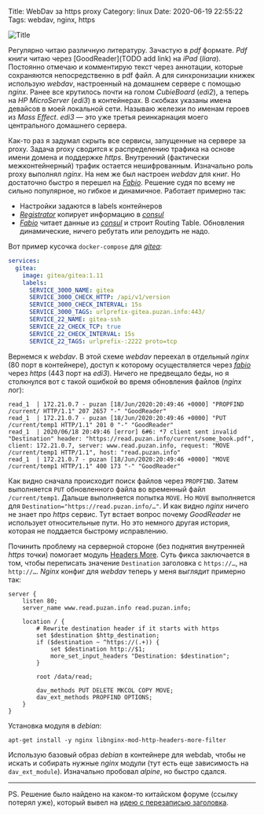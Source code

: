 Title: WebDav за https proxy
Category: linux
Date: 2020-06-19 22:55:22
Tags: webdav, nginx, https

![Title]({static}/images/2020-06-19-webdav-proxy-title.png)

Регулярно читаю различную литературу. Зачастую в *pdf* формате. *Pdf* книги читаю через [GoodReader](TODO add link) на *iPad* (*liara*). Постоянно отмечаю и комментирую текст через аннотации, которые сохраняются непосредственно в pdf файл. А для синхронизации книжек использую *webdav*, настроенный на домашнем сервере с помощью *nginx*. Ранее все крутилось почти на голом *CubieBoard* (*edi2*), а теперь на *HP MicroServer* (*edi3*) в контейнерах. В скобках указаны имена девайсов в моей локальной сети. Называю железки по именам героев из *Mass Effect*. *edi3* — это уже третья реинкарнация моего центрального домашнего сервера.

Как-то раз я задумал скрыть все сервисы, запущенные на сервере за proxy. Задача proxy сводится к распределению трафика на основе имени домена и поддержке *https*. Внутренний (фактически межконтейнерный) трафик остается нешифрованным. Изначально роль proxy выполнял *nginx*. На нем же был настроен *webdav* для книг. Но достаточно быстро я перешел на [*Fabio*][fabio]. Решение судя по всему не сильно популярное, но гибкое и динамичное. Работает примерно так:

* Настройки задаются в labels контейнеров
* [*Registrator*](https://github.com/gliderlabs/registrator) копирует информацию в [*consul*][consul]
* [*Fabio*][fabio] читает данные из [*consul*][consul] и строит Routing Table. Обновления динамические, ничего ребутать или релоудить не надо.

Вот пример кусочка `docker-compose` для [*gitea*](https://gitea.io):

```yml
services:
  gitea:
    image: gitea/gitea:1.11
    labels:
      SERVICE_3000_NAME: gitea
      SERVICE_3000_CHECK_HTTP: /api/v1/version
      SERVICE_3000_CHECK_INTERVAL: 15s
      SERVICE_3000_TAGS: urlprefix-gitea.puzan.info:443/
      SERVICE_22_NAME: gitea-ssh
      SERVICE_22_CHECK_TCP: true
      SERVICE_22_CHECK_INTERVAL: 15s
      SERVICE_22_TAGS: urlprefix-:2222 proto=tcp
```

Вернемся к *webdav*. В этой схеме *webdav* переехал в отдельный *nginx* (80 порт в контейнере), доступ к которому осуществляется через [*fabio*][fabio] через *https* (443 порт на *edi3*). Ничего не предвещало беды, но я столкнулся вот с такой ошибкой во время обновления файлов (*nginx* лог):

```
read_1  | 172.21.0.7 - puzan [18/Jun/2020:20:49:46 +0000] "PROPFIND /current/ HTTP/1.1" 207 2657 "-" "GoodReader"
read_1  | 172.21.0.7 - puzan [18/Jun/2020:20:49:46 +0000] "PUT /current/temp1 HTTP/1.1" 201 0 "-" "GoodReader"
read_1  | 2020/06/18 20:49:46 [error] 6#6: *7 client sent invalid "Destination" header: "https://read.puzan.info/current/some_book.pdf", client: 172.21.0.7, server: www.read.puzan.info, request: "MOVE /current/temp1 HTTP/1.1", host: "read.puzan.info"
read_1  | 172.21.0.7 - puzan [18/Jun/2020:20:49:46 +0000] "MOVE /current/temp1 HTTP/1.1" 400 173 "-" "GoodReader"
```

Как видно сначала происходит поиск файлов через `PROPFIND`. Затем выполняется `PUT` обновленного файла во временный файл `/current/temp1`. Дальше выполняется попытка `MOVE`. Но `MOVE` выполняется для `Destination="https://read.puzan.info/…"`. И как видно *nginx* ничего не знает про *https* сервис. Тут встает вопрос почему *GoodReader* не использует относительные пути. Но это немного другая история, которая не поддается быстрому исправлению.

Починить проблему на серверной стороне (без поднятия внутренней *https* точки) помогает модуль [Headers More](https://www.nginx.com/resources/wiki/modules/headers_more/). Суть фикса заключается в том, чтобы переписать значение `Destination` заголовка c `https://…`, на `http://…`. *Nginx* конфиг для *webdav* теперь у меня выглядит примерно так:

```nginx
server {
    listen 80;
    server_name www.read.puzan.info read.puzan.info;

    location / {
        # Rewrite destination header if it starts with https
        set $destination $http_destination;
        if ($destination ~ ^https://(.+)) {
            set $destination http://$1;
            more_set_input_headers "Destination: $destination";
        }

        root /data/read;

        dav_methods PUT DELETE MKCOL COPY MOVE;
        dav_ext_methods PROPFIND OPTIONS;
    }
}
```

Установка модуля в *debian*:

```
apt-get install -y nginx libnginx-mod-http-headers-more-filter
```

Использую базовый образ *debian* в контейнере для webdab, чтобы не искать и собирать нужные *nginx* модули (тут есть еще зависимость на `dav_ext_module`). Изначально пробовал *alpine*, но быстро сдался.

---

PS. Решение было найдено на каком-то китайском форуме (ссылку потерял уже), который вывел на [идею с перезаписью заголовка](https://serverfault.com/questions/901325/how-to-rewrite-webdav-http-destination-request-header-on-nginx).

[fabio]: https://fabiolb.net
[consul]: https://www.consul.io
